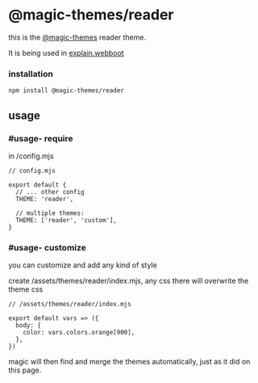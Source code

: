 <div>

# @magic-themes/reader

this is the
[@magic-themes](https://github.com/magic-themes)
reader theme.

It is being used in [explain.webboot](https://explain.webboot.org)

### installation

`npm install @magic-themes/reader`

## usage

### #usage- require

in /config.mjs

```
// config.mjs

export default {
  // ... other config
  THEME: 'reader',

  // multiple themes:
  THEME: ['reader', 'custom'],
}
```

### #usage- customize

you can customize and add any kind of style

create /assets/themes/reader/index.mjs, any css there will overwrite the theme css

```
// /assets/themes/reader/index.mjs

export default vars => ({
  body: {
    color: vars.colors.orange[900],
  },
})
```

magic will then find and merge the themes automatically, just as it did on this page.

<ThemeVars state></ThemeVars>

</div>
